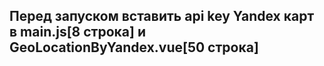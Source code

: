 ## Перед запуском вставить api key Yandex карт в main.js[8 строка] и GeoLocationByYandex.vue[50 строка]


